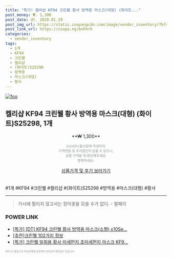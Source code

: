```yaml
--- 
title: "특가! 켈리샵 KF94 크린웰 황사 방역용 마스크(대형) (화이트..." 
post_money: ₩. 1,300 
post_date: dt. 2020.01.29 
post_img_url: https://static.coupangcdn.com/image/vendor_inventory/7bf4/675595eb73a307aeab438ba26740ceadfd7f6e2d3f8b4db8f02786b42d2a.jpg 
post_link_url: https://coupa.ng/bnFmrh 
categories: 
  - vendor_inventory 
tags: 
  - 1개 
  - KF94 
  - 크린웰 
  - 켈리샵 
  - (화이트)S25298 
  - 방역용 
  - 마스크(대형) 
  - 황사 
--- 
```

[![foo](https://static.coupangcdn.com/image/vendor_inventory/7bf4/675595eb73a307aeab438ba26740ceadfd7f6e2d3f8b4db8f02786b42d2a.jpg)](https://coupa.ng/bnFmrh) 

## 켈리샵 KF94 크린웰 황사 방역용 마스크(대형) (화이트)S25298, 1개 
<p style="text-align: center;">**₩ 1,300**</p> 
<p style="text-align: center;"><span style="color: #898c8f; font-family: Georgia,Times,serif; font-size: 0.75em;">2020년01월29일에 작성되어, <br>가격변동 및 추가할인이 있을 수 있으니,<br> 상품 가격을 꼭!확인해주세요.<br>행복하세요~</span> 
</p>	 
<div markdown="0" style="text-align: center;"><a href="https://coupa.ng/bnFmrh" class="btn btn--success">상품가격 및 후기 보러가기</a></div> 
<br><br> 
  #1개 #KF94 #크린웰 #켈리샵 #(화이트)S25298 #방역용 #마스크(대형) #황사 
<hr> 

> 가시에 찔리지 않고서는 장미꽃을 모을 수가 없다. - 필페이 


### POWER LINK

* <a href="https://blog.naver.com/an0733/221789175604" target="_blank">[특가] [DT] KF94 크린웰 황사 방역용 마스크(소형) x10Se...</a>
* <a href="https://blog.naver.com/fasyy4321/221788518616" target="_blank">[추천]크린웰 102가지 정보</a>
* <a href="https://blog.naver.com/sakai111/221788555581" target="_blank">[특가] 크린웰 일회용 황사 미세먼지 초미세먼지 마스크 KF9...</a>

<span style="color: #898c8f; font-family: Georgia,Times,serif; font-size: 0.55em;">파트너스활동으로 작성자에게 일정액의 커미션이 제공될수 있습니다.</span> 
